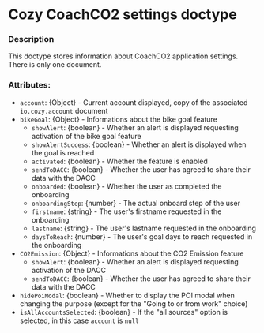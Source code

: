 # Cozy CoachCO2 settings doctype

### Description

This doctype stores information about CoachCO2 application settings. There is only one document.

### Attributes:

- `account`: {Object} - Current account displayed, copy of the associated `io.cozy.account` document
- `bikeGoal`: {Object} - Informations about the bike goal feature
  - `showAlert`: {boolean} - Whether an alert is displayed requesting activation of the bike goal feature
  - `showAlertSuccess`: {boolean} - Whether an alert is displayed when the goal is reached
  - `activated`: {boolean} - Whether the feature is enabled
  - `sendToDACC`: {boolean} - Whether the user has agreed to share their data with the DACC
  - `onboarded`: {boolean} - Whether the user as completed the onboarding
  - `onboardingStep`: {number} - The actual onboard step of the user
  - `firstname`: {string} - The user's firstname requested in the onboarding
  - `lastname`: {string} - The user's lastname requested in the onboarding
  - `daysToReach`: {number} - The user's goal days to reach requested in the onboarding
- `CO2Emission`: {Object} - Informations about the CO2 Emission feature
  - `showAlert`: {boolean} - Whether an alert is displayed requesting activation of the DACC
  - `sendToDACC`: {boolean} - Whether the user has agreed to share their data with the DACC
- `hidePoiModal`: {boolean} - Whether to display the POI modal when changing the purpose (except for the "Going to or from work" choice)
- `isAllAccountsSelected`: {boolean} - If the "all sources" option is selected, in this case `account` is `null`

